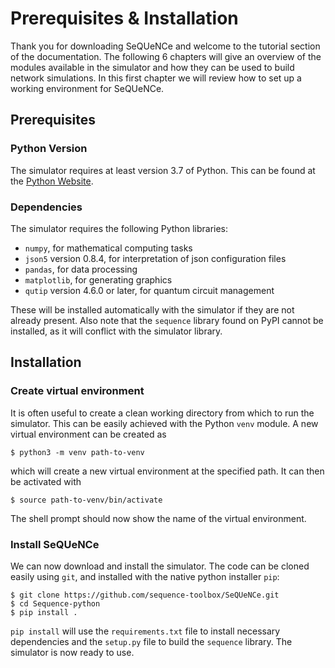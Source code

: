 # Prerequisites & Installation

Thank you for downloading SeQUeNCe and welcome to the tutorial section of the documentation. The following 6 chapters will give an overview of the modules available in the simulator and how they can be used to build network simulations. In this first chapter we will review how to set up a working environment for SeQUeNCe.

## Prerequisites

### Python Version

The simulator requires at least version 3.7 of Python. This can be found at the [Python Website](https://www.python.org/downloads/).

### Dependencies

The simulator requires the following Python libraries:
* `numpy`, for mathematical computing tasks
* `json5` version 0.8.4, for interpretation of json configuration files
* `pandas`, for data processing
* `matplotlib`, for generating graphics
* `qutip` version 4.6.0 or later, for quantum circuit management

These will be installed automatically with the simulator if they are not already present. Also note that the `sequence` library found on PyPI cannot be installed, as it will conflict with the simulator library.

## Installation

### Create virtual environment

It is often useful to create a clean working directory from which to run the simulator. This can be easily achieved with the Python `venv` module. A new virtual environment can be created as

```shell script
$ python3 -m venv path-to-venv
```

which will create a new virtual environment at the specified path. It can then be activated with

```shell script
$ source path-to-venv/bin/activate
```

The shell prompt should now show the name of the virtual environment.

### Install SeQUeNCe

We can now download and install the simulator. The code can be cloned easily using `git`, and installed with the native python installer `pip`:

```shell script
$ git clone https://github.com/sequence-toolbox/SeQUeNCe.git
$ cd Sequence-python
$ pip install .
```

`pip install` will use the `requirements.txt` file to install necessary dependencies and the `setup.py` file to build the `sequence` library. The simulator is now ready to use.
